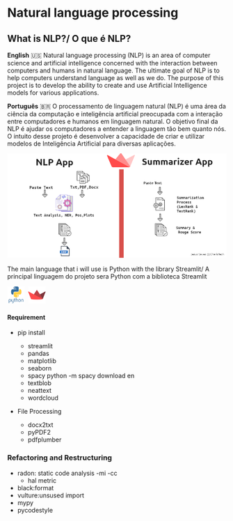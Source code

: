 # Natural language processing
## What is NLP?/ O que é NLP?

**English** 🇺🇸
Natural language processing (NLP) is an area of computer science and artificial intelligence concerned with the interaction between computers and humans in natural language. The ultimate goal of NLP is to help computers understand language as well as we do.
The purpose of this project is to develop the ability to create and use Artificial Intelligence models for various applications.

**Português** 🇧🇷
O processamento de linguagem natural (NLP) é uma área da ciência da computação e inteligência artificial preocupada com a interação entre computadores e humanos em linguagem natural. O objetivo final da NLP é ajudar os computadores a entender a linguagem tão bem quanto nós.
O intuito desse projeto é desenvolver a capacidade de criar e utilizar modelos de Inteligência Artificial para diversas aplicações.

<img src="https://github.com/davi-dokasi/NLP_summarizer/blob/main/img/nlp_app_workflow_jcharistech.png" alt="Workflow Streamlit">

The main language that i will use is Python with the library Streamlit/ A principal linguagem do projeto sera Python com a biblioteca Streamlit

<div>
  <img src="https://raw.githubusercontent.com/devicons/devicon/6910f0503efdd315c8f9b858234310c06e04d9c0/icons/python/python-original-wordmark.svg" title="Python" alt="Python" width="40" height="40"/>&nbsp;
  <img src="https://raw.githubusercontent.com/devicons/devicon/6910f0503efdd315c8f9b858234310c06e04d9c0/icons/streamlit/streamlit-original.svg" title="Streamlit" alt="Streamlit" width="40" height="40"/>&nbsp;

</div>


#### Requirement
+ pip install
	- streamlit
	- pandas
	- matplotlib
	- seaborn
	- spacy
		python -m spacy download en
	- textblob
	- neattext
	- wordcloud

+ File Processing
	- docx2txt
	- pyPDF2
	- pdfplumber

### Refactoring and Restructuring
+ radon: static code analysis
	-mi
	-cc
	- hal metric
+ black:format
+ vulture:unsused import
+ mypy
+ pycodestyle
